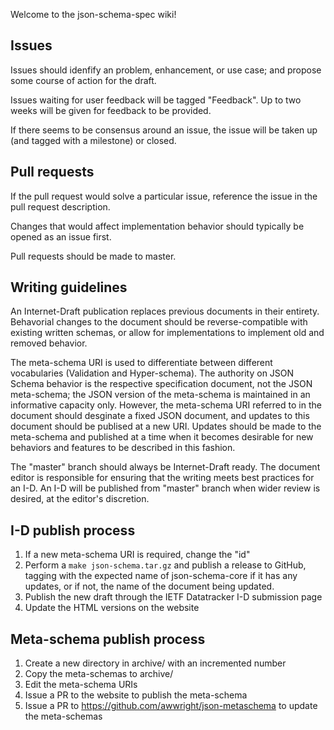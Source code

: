 Welcome to the json-schema-spec wiki!

## Issues

Issues should idenfify an problem, enhancement, or use case; and propose some course of action for the draft. 

Issues waiting for user feedback will be tagged "Feedback". Up to two weeks will be given for feedback to be provided.

If there seems to be consensus around an issue, the issue will be taken up (and tagged with a milestone) or closed.

## Pull requests

If the pull request would solve a particular issue, reference the issue in the pull request description.

Changes that would affect implementation behavior should typically be opened as an issue first.

Pull requests should be made to master.

## Writing guidelines

An Internet-Draft publication replaces previous documents in their entirety. Behavorial changes to the document should be reverse-compatible with existing written schemas, or allow for implementations to implement old and removed behavior.

The meta-schema URI is used to differentiate between different vocabularies (Validation and Hyper-schema). The authority on JSON Schema behavior is the respective specification document, not the JSON meta-schema; the JSON version of the meta-schema is maintained in an informative capacity only. However, the meta-schema URI referred to in the document should desginate a fixed JSON document, and updates to this document should be publised at a new URI. Updates should be made to the meta-schema and published at a time when it becomes desirable for new behaviors and features to be described in this fashion.

The "master" branch should always be Internet-Draft ready. The document editor is responsible for ensuring that the writing meets best practices for an I-D. An I-D will be published from "master" branch when wider review is desired, at the editor's discretion.

## I-D publish process

1. If a new meta-schema URI is required, change the "id"
2. Perform a `make json-schema.tar.gz` and publish a release to GitHub, tagging with the expected name of json-schema-core if it has any updates, or if not, the name of the document being updated.
3. Publish the new draft through the IETF Datatracker I-D submission page
4. Update the HTML versions on the website

## Meta-schema publish process

1. Create a new directory in archive/ with an incremented number
1. Copy the meta-schemas to archive/
1. Edit the meta-schema URIs
1. Issue a PR to the website to publish the meta-schema
1. Issue a PR to <https://github.com/awwright/json-metaschema> to update the meta-schemas